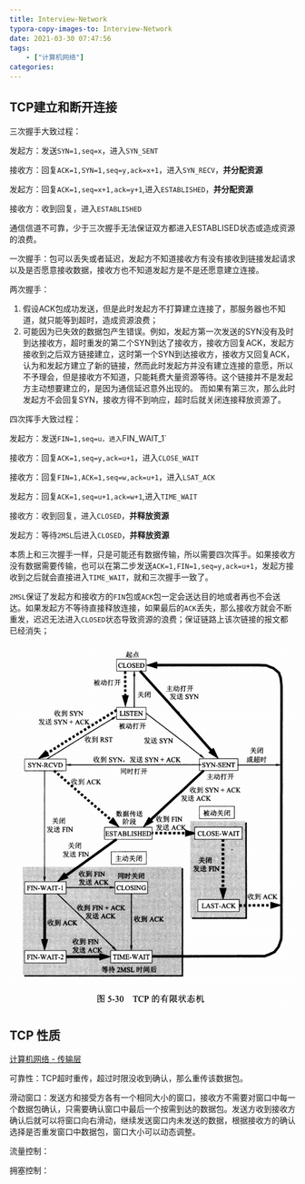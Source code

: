 ```yaml
---
title: Interview-Network
typora-copy-images-to: Interview-Network
date: 2021-03-30 07:47:56
tags:
    - ["计算机网络"]
categories:
---
```


## TCP建立和断开连接

三次握手大致过程：

发起方：发送`SYN=1,seq=x`，进入`SYN_SENT`

接收方：回复`ACK=1,SYN=1,seq=y,ack=x+1`，进入`SYN_RECV`，**并分配资源**

发起方：回复`ACK=1,seq=x+1,ack=y+1`,进入`ESTABLISHED`，**并分配资源**

接收方：收到回复，进入`ESTABLISHED`

通信信道不可靠，少于三次握手无法保证双方都进入ESTABLISED状态或造成资源的浪费。

一次握手：包可以丢失或者延迟，发起方不知道接收方有没有接收到链接发起请求以及是否愿意接收数据，接收方也不知道发起方是不是还愿意建立连接。

两次握手：

1. 假设ACK包成功发送，但是此时发起方不打算建立连接了，那服务器也不知道，就只能等到超时，造成资源浪费；
2. 可能因为已失效的数据包产生错误。例如，发起方第一次发送的SYN没有及时到达接收方，超时重发的第二个SYN到达了接收方，接收方回复ACK，发起方接收到之后双方链接建立，这时第一个SYN到达接收方，接收方又回复ACK，认为和发起方建立了新的链接，然而此时发起方并没有建立连接的意愿，所以不予理会，但是接收方不知道，只能耗费大量资源等待。这个链接并不是发起方主动想要建立的，是因为通信延迟意外出现的。
   而如果有第三次，那么此时发起方不会回复SYN，接收方得不到响应，超时后就关闭连接释放资源了。

四次挥手大致过程：

发起方：发送`FIN=1,seq=u，进入`FIN_WAIT_1`

接收方：回复`ACK=1,seq=y,ack=u+1`，进入`CLOSE_WAIT`

接收方：回复`FIN=1,ACK=1,seq=w,ack=u+1`，进入`LSAT_ACK`

发起方：回复`ACK=1,seq=u+1,ack=w+1`,进入`TIME_WAIT`

接收方：收到回复，进入`CLOSED`，**并释放资源**

发起方：等待`2MSL`后进入`CLOSED`，**并释放资源**

本质上和三次握手一样，只是可能还有数据传输，所以需要四次挥手。如果接收方没有数据需要传输，也可以在第二步发送`ACK=1,FIN=1,seq=y,ack=u+1`，发起方接收到之后就会直接进入`TIME_WAIT`，就和三次握手一致了。

`2MSL`保证了发起方和接收方的`FIN`包或`ACK`包一定会送达目的地或者再也不会送达。如果发起方不等待直接释放连接，如果最后的`ACK`丢失，那么接收方就会不断重发，迟迟无法进入`CLOSED`状态导致资源的浪费；保证链路上该次链接的报文都已经消失；

![](Interview-Network/TCP的有限状态机.png)

## TCP 性质

[计算机网络 - 传输层](http://www.cyc2018.xyz/%E8%AE%A1%E7%AE%97%E6%9C%BA%E5%9F%BA%E7%A1%80/%E7%BD%91%E7%BB%9C%E5%9F%BA%E7%A1%80/%E8%AE%A1%E7%AE%97%E6%9C%BA%E7%BD%91%E7%BB%9C%20-%20%E4%BC%A0%E8%BE%93%E5%B1%82.html#_2-%E5%BF%AB%E9%87%8D%E4%BC%A0%E4%B8%8E%E5%BF%AB%E6%81%A2%E5%A4%8D)

可靠性：TCP超时重传，超过时限没收到确认，那么重传该数据包。

滑动窗口：发送方和接受方各有一个相同大小的窗口，接收方不需要对窗口中每一个数据包确认，只需要确认窗口中最后一个按需到达的数据包。发送方收到接收方确认后就可以将窗口向右滑动，继续发送窗口内未发送的数据，根据接收方的确认选择是否重发窗口中数据包，窗口大小可以动态调整。

流量控制：

拥塞控制：

